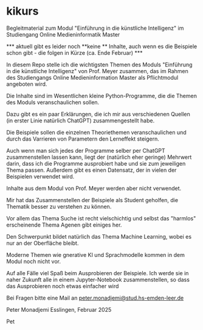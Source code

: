 # kikurs
Begleitmaterial zum Modul "Einführung in die künstliche Intelligenz" im Studiengang Online Medieninformatik Master

*** aktuell gibt es leider noch **keine ** Inhalte, auch wenn es die Beispiele schon gibt  - die folgen in Kürze (ca. Ende Februar) ***

In diesem Repo stelle ich die wichtigsten Themen des Moduls "Einführung in die künstliche Intelligenz" von Prof. Meyer zusammen, das im Rahmen des Studiengangs Online Medieninformation Master als Pflichtmodul angeboten wird.

Die Inhalte sind im Wesentlichen kleine Python-Programme, die die Themen des Moduls veranschaulichen sollen.

Dazu gibt es ein paar Erklärungen, die ich mir aus verschiedenen Quellen (in erster Linie natürlich ChatGPT) zusammengestellt habe.

Die Beispiele sollen die einzelnen Theoriethemen veranschaulichen und durch das Varrieren von Parametern den Lerneffekt steigern.

Auch wenn man sich jedes der Programme selber per ChatGPT zusammenstellen lassen kann, liegt der (natürlich eher geringe) Mehrwert darin, dass ich die Programme ausprobiert habe und sie zum jeweiligen Thema passen. Außerdem gibt es einen Datensatz, der in vielen der Beispielen verwendet wird.

Inhalte aus dem Modul von Prof. Meyer werden aber nicht verwendet.

Mir hat das Zusammenstellen der Beispiele als Student geholfen, die Thematik besser zu verstehen zu können.

Vor allem das Thema Suche ist recht vielschichtig und selbst das "harmlos" erscheinende Thema Agenen gibt einiges her.

Den Schwerpunkt bildet natürlich das Thema Machine Learning, wobei es nur an der Oberfläche bleibt.

Moderne Themen wie gnerative KI und Sprachmodelle kommen in dem Modul noch nicht vor.

Auf alle Fälle viel Spaß beim Ausprobieren der Beispiele. Ich werde sie in naher Zukunft alle in einem Jupyter-Notebook zusammenstellen, so dass das Ausprobieren noch etwas einfacher wird

Bei Fragen bitte eine Mail an peter.monadjemi@stud.hs-emden-leer.de

Peter Monadjemi
Esslingen, Februar 2025


Pet
